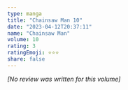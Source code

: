 ```yaml
---
type: manga
title: "Chainsaw Man 10"
date: "2023-04-12T20:37:11"
name: "Chainsaw Man"
volume: 10
rating: 3
ratingEmoji: ⭐️⭐️⭐️
share: false
---
```


_[No review was written for this volume]_
